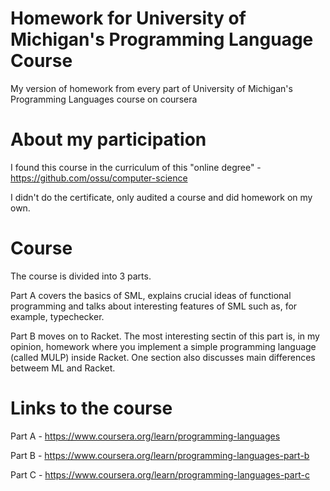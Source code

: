 # Homework for University of Michigan's Programming Language Course
My version of homework from every part of University of Michigan's Programming Languages course on coursera

# About my participation
I found this course in the curriculum of this "online degree" - https://github.com/ossu/computer-science

I didn't do the certificate, only audited a course and did homework on my own.

# Course
The course is divided into 3 parts.

Part A covers the basics of SML, explains crucial ideas of functional programming and talks about interesting features of SML such as, for example, typechecker.

Part B moves on to Racket. The most interesting sectin of this part is, in my opinion, homework where you implement a simple programming language (called MULP) inside Racket. One section also discusses main differences betweem ML and Racket.

# Links to the course
Part A - https://www.coursera.org/learn/programming-languages

Part B - https://www.coursera.org/learn/programming-languages-part-b

Part C - https://www.coursera.org/learn/programming-languages-part-c

